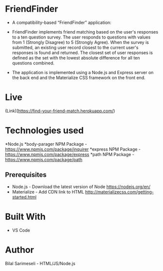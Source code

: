 # FriendFinder
* A compatibility-based “FriendFinder” application:
* FriendFinder implements friend matching based on the user's responses to a ten question survey. The user responds to questions with values from 1 (Strongly Disagree) to 5 (Strongly Agree). When the survey is submitted, an existing user record closest to the current user's responses is found and returned. The closest set of user responses is defined as the set with the lowest absolute difference for all ten questions combined.

* The application is implemented using a Node.js and Express server on the back end and the Materialize CSS framework on the front end.

# Live
(Link)[https://find-your-friend-match.herokuapp.com/)

# Technologies used
*Node.js
*body-parager NPM Package - https://www.npmjs.com/package/inquirer
*express NPM Package - https://www.npmjs.com/package/express
*path NPM Package - https://www.npmjs.com/package/path
## Prerequisites
- Node.js - Download the latest version of Node https://nodejs.org/en/
- Materialize - Add CDN link to HTML http://materializecss.com/getting-started.html
# Built With

+ VS Code

# Author
Bilal Sarimeseli - HTML/JS/Node.js
